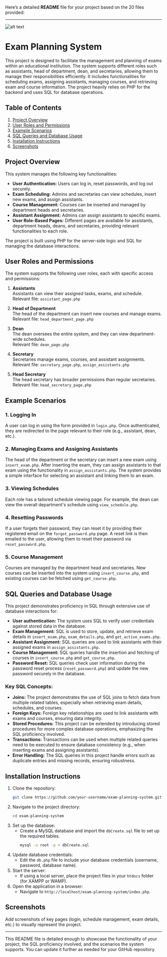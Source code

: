 Here’s a detailed **README** file for your project based on the 20 files provided:

---

![alt text](diagram.png)


# Exam Planning System

This project is designed to facilitate the management and planning of exams within an educational institution. The system supports different roles such as assistants, head of department, dean, and secretaries, allowing them to manage their responsibilities efficiently. It includes functionalities for scheduling exams, assigning assistants, managing courses, and retrieving exam and course information. The project heavily relies on PHP for the backend and uses SQL for database operations.

## Table of Contents
1. [Project Overview](#project-overview)
2. [User Roles and Permissions](#user-roles-and-permissions)
3. [Example Scenarios](#example-scenarios)
4. [SQL Queries and Database Usage](#sql-queries-and-database-usage)
5. [Installation Instructions](#installation-instructions)
6. [Screenshots](#screenshots)

## Project Overview

This system manages the following key functionalities:
- **User Authentication:** Users can log in, reset passwords, and log out securely.
- **Exam Scheduling:** Admins and secretaries can view schedules, insert new exams, and assign assistants.
- **Course Management:** Courses can be inserted and managed by department heads and secretaries.
- **Assistant Assignment:** Admins can assign assistants to specific exams.
- **User Role-Based Pages:** Different pages are available for assistants, department heads, deans, and secretaries, providing relevant functionalities to each role.

The project is built using PHP for the server-side logic and SQL for managing the database interactions.

## User Roles and Permissions

The system supports the following user roles, each with specific access and permissions:

1. **Assistants**  
   Assistants can view their assigned tasks, exams, and schedule.  
   Relevant file: `assistant_page.php`

2. **Head of Department**  
   The head of the department can insert new courses and manage exams.  
   Relevant file: `head_department_page.php`

3. **Dean**  
   The dean oversees the entire system, and they can view department-wide schedules.  
   Relevant file: `dean_page.php`

4. **Secretary**  
   Secretaries manage exams, courses, and assistant assignments.  
   Relevant file: `secretary_page.php`, `assign_assistants.php`

5. **Head Secretary**  
   The head secretary has broader permissions than regular secretaries.  
   Relevant file: `head_secretary_page.php`

## Example Scenarios

### 1. Logging In
A user can log in using the form provided in `login.php`. Once authenticated, they are redirected to the page relevant to their role (e.g., assistant, dean, etc.).

### 2. Managing Exams and Assigning Assistants
The head of the department or the secretary can insert a new exam using `insert_exam.php`. After inserting the exam, they can assign assistants to that exam using the functionality in `assign_assistants.php`. The system provides a simple interface for selecting an assistant and linking them to an exam.

### 3. Viewing Schedules
Each role has a tailored schedule viewing page. For example, the dean can view the overall department's schedule using `view_schedule.php`.

### 4. Resetting Passwords
If a user forgets their password, they can reset it by providing their registered email on the `forgot_password.php` page. A reset link is then emailed to the user, allowing them to reset their password via `reset_password.php`.

### 5. Course Management
Courses are managed by the department head and secretaries. New courses can be inserted into the system using `insert_course.php`, and existing courses can be fetched using `get_course.php`.

## SQL Queries and Database Usage

This project demonstrates proficiency in SQL through extensive use of database interactions for:
- **User authentication:** The system uses SQL to verify user credentials against stored data in the database.
- **Exam Management:** SQL is used to store, update, and retrieve exam details in `insert_exam.php`, `exam_details.php`, and `get_active_exams.php`.
- **Assistant Assignment:** SQL queries are used to link assistants with their assigned exams in `assign_assistants.php`.
- **Course Management:** SQL queries handle the insertion and fetching of courses in `insert_course.php` and `get_course.php`.
- **Password Reset:** SQL queries check user information during the password reset process (`reset_password.php`) and update the new password securely in the database.

### Key SQL Concepts:
- **Joins:** The project demonstrates the use of SQL joins to fetch data from multiple related tables, especially when retrieving exam details, schedules, and courses.
- **Foreign Keys:** Foreign key relationships are used to link assistants with exams and courses, ensuring data integrity.
- **Stored Procedures:** This project can be extended by introducing stored procedures for more complex database operations, emphasizing the SQL proficiency involved.
- **Transactions:** Transactions can be used when multiple related queries need to be executed to ensure database consistency (e.g., when inserting exams and assigning assistants).
- **Error Handling:** The SQL queries in this project handle errors such as duplicate entries and missing records, ensuring robustness.

## Installation Instructions

1. Clone the repository:
   ```bash
   git clone https://github.com/your-username/exam-planning-system.git
   ```
2. Navigate to the project directory:
   ```bash
   cd exam-planning-system
   ```
3. Set up the database:
   - Create a MySQL database and import the `dbCreate.sql` file to set up the required tables.
     ```bash
     mysql -u root -p < dbCreate.sql
     ```
4. Update database credentials:
   - Edit the `db.php` file to include your database credentials (username, password, database name).
5. Start the server:
   - If using a local server, place the project files in your `htdocs` folder (for XAMPP or WAMP).
6. Open the application in a browser:
   - Navigate to `http://localhost/exam-planning-system/index.php`.

## Screenshots
Add screenshots of key pages (login, schedule management, exam details, etc.) to visually represent the project.

---

This README file is detailed enough to showcase the functionality of your project, the SQL proficiency involved, and the scenarios the system supports. You can update it further as needed for your GitHub repository.
